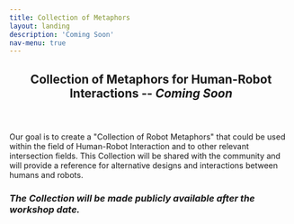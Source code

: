 ```yaml
---
title: Collection of Metaphors
layout: landing
description: 'Coming Soon'
nav-menu: true
---
```


<!-- Main -->
<div id="main">

<!-- One -->
<section id="one">
	<div class="inner">
		<header class="major">
			<h2>Collection of Metaphors for Human-Robot Interactions -- <i>Coming Soon</i></h2>
		</header>
		<p>Our goal is to create a "Collection of Robot Metaphors" that could be used within the field of Human-Robot Interaction and to other relevant intersection fields. This Collection will be shared with the community and will provide a reference for alternative designs and interactions between humans and robots.</p>
		
<h3><i>The Collection will be made publicly available after the workshop date.</i></h3>
	</div>
</section>


